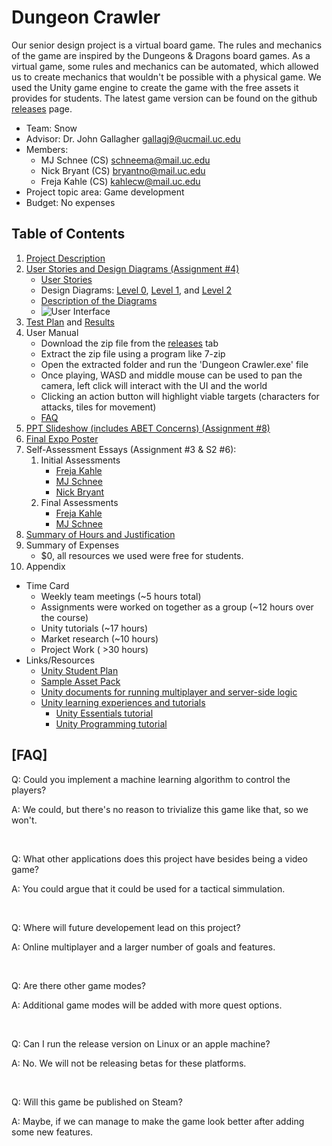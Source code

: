 # Dungeon Crawler

Our senior design project is a virtual board game. The rules and mechanics of the game are inspired by the Dungeons & Dragons board games. As a virtual game, some rules and mechanics can be automated, which allowed us to create mechanics that wouldn't be possible with a physical game. We used the Unity game engine to create the game with the free assets it provides for students. The latest game version can be found on the github [releases](https://github.com/MJ-Schnee/senior-design/releases) page.

- Team: Snow
- Advisor: Dr. John Gallagher [gallagj9@ucmail.uc.edu](mailto:gallagj9@ucmail.uc.edu)
- Members:
  - MJ Schnee (CS) [schneema@mail.uc.edu](mailto:schneema@mail.uc.edu)
  - Nick Bryant (CS) [bryantno@mail.uc.edu](mailto:schneema@mail.uc.edu)
  - Freja Kahle (CS) [kahlecw@mail.uc.edu](mailto:schneema@mail.uc.edu)
- Project topic area: Game development
- Budget: No expenses

## Table of Contents

1. [Project Description](./unity-project/README.md)
2. [User Stories and Design Diagrams (Assignment #4)](./design_diagrams/)
   - [User Stories](./design_diagrams/user_stories.md)
   - Design Diagrams: [Level 0](./design_diagrams/diagram0.drawio.png), [Level 1](./design_diagrams/diagram1.drawio.png), and [Level 2](./design_diagrams/diagram2.drawio.png)
   - [Description of the Diagrams](./design_diagrams/design_diagrams.md)
   - ![User Interface](https://github.com/user-attachments/assets/8b0e8d1d-a5ca-4c23-b388-f46aa913e38a)
3. [Test Plan](./test_plan.md) and [Results](./test_plan_results.md)
4. User Manual
   - Download the zip file from the [releases](https://github.com/MJ-Schnee/senior-design/releases) tab
   - Extract the zip file using a program like 7-zip
   - Open the extracted folder and run the 'Dungeon Crawler.exe' file
   - Once playing, WASD and middle mouse can be used to pan the camera, left click will interact with the UI and the world
   - Clicking an action button will highlight viable targets (characters for attacks, tiles for movement)
   - [FAQ](#faq)
5. [PPT Slideshow (includes ABET Concerns) (Assignment #8)](./fall_design_presentation.pptx)
6. [Final Expo Poster](./dungeon_crawler_expo_poster.pdf)
7. Self-Assessment Essays (Assignment #3 & S2 #6):
   1. Initial Assessments
      - [Freja Kahle](./capstone_assessment/freja_capstone_assessment.md)
      - [MJ Schnee](./capstone_assessment/mj_capstone_assessment.pdf)
      - [Nick Bryant](./capstone_assessment/nick_capstone_assessment.pdf)
   2. Final Assessments
      - [Freja Kahle](./capstone_assessment/freja_final_assessment.md)
      -   [MJ Schnee](./capstone_assessment/mj_final_capstone_assessment)
8. [Summary of Hours and Justification](./summary_of_hours.md)
9. Summary of Expenses
   - $0, all resources we used were free for students.
10.  Appendix
   - Time Card
     - Weekly team meetings (~5 hours total)
     - Assignments were worked on together as a group (~12 hours over the course)
     - Unity tutorials (~17 hours)
     - Market research (~10 hours)
     - Project Work ( >30 hours)
   - Links/Resources
     - [Unity Student Plan](https://unity.com/products/unity-student)
     - [Sample Asset Pack](https://assetstore.unity.com/packages/3d/environments/polygon-sampler-pack-207048)
     - [Unity documents for running multiplayer and server-side logic](https://docs.unity.com/ugs/manual/overview/manual/unity-gaming-services-home)
     - [Unity learning experiences and tutorials](https://learn.unity.com/)
       - [Unity Essentials tutorial](https://learn.unity.com/pathway/unity-essentials)
       - [Unity Programming tutorial](https://learn.unity.com/course/create-with-code-live-spring-2022)

## [FAQ]

Q: Could you implement a machine learning algorithm to control the players?

A: We could, but there's no reason to trivialize this game like that, so we won't.

<br/>

Q: What other applications does this project have besides being a video game?

A: You could argue that it could be used for a tactical simmulation.

<br/>

Q: Where will future developement lead on this project?

A: Online multiplayer and a larger number of goals and features.

<br/>

Q: Are there other game modes?

A: Additional game modes will be added with more quest options.

<br/>

Q: Can I run the release version on Linux or an apple machine?

A: No. We will not be releasing betas for these platforms.

<br/>

Q: Will this game be published on Steam?

A: Maybe, if we can manage to make the game look better after adding some new features.
